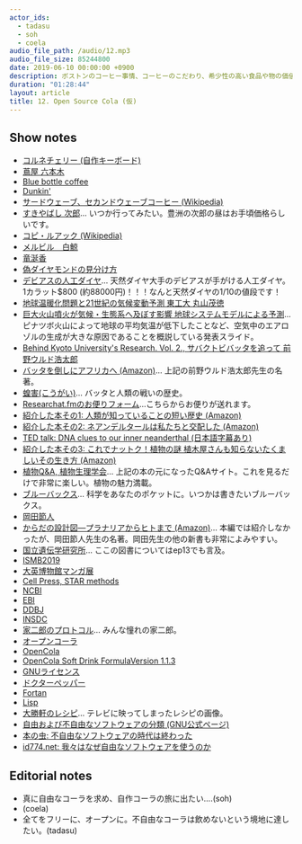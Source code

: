 ```yaml
---
actor_ids:
  - tadasu
  - soh
  - coela
audio_file_path: /audio/12.mp3
audio_file_size: 85244800
date: 2019-06-10 00:00:00 +0900
description: ボストンのコーヒー事情、コーヒーのこだわり、希少性の高い食品や物の価値、地球温暖化の原因、お便り機能の実装、おすすめの本紹介、書店や図書館の魅力、科学研究におけるデータ共有の難しさ、オープンソース化されたコーラの作り方などについて話しました。(出演者：tadasu, soh, coela)
duration: "01:28:44"
layout: article
title: 12. Open Source Cola (仮)
---
```


## Show notes
- [コルネチェリー (自作キーボード)](https://yushakobo.jp/shop/corne-cherry/)
- [蔦屋 六本木](https://www.roppongihills.com/shops_restaurants/shops/00049.html)
- [Blue bottle coffee](https://bluebottlecoffee.com/)
- [Dunkin'](https://www.dunkindonuts.com/en)
- [サードウェーブ、セカンドウェーブコーヒー (Wikipedia)](https://ja.wikipedia.org/wiki/%E3%82%B5%E3%83%BC%E3%83%89%E3%82%A6%E3%82%A7%E3%83%BC%E3%83%96%E3%82%B3%E3%83%BC%E3%83%92%E3%83%BC)
- [すきやばし 次郎](https://tabelog.com/tokyo/A1301/A130101/13002260/)... いつか行ってみたい。豊洲の次郎の昼はお手頃価格らしいです。
- [コピ・ルアック (Wikipedia)](https://ja.wikipedia.org/wiki/%E3%82%B3%E3%83%94%E3%83%BB%E3%83%AB%E3%82%A2%E3%82%AF)
- [メルビル　白鯨](https://ja.wikipedia.org/wiki/%E7%99%BD%E9%AF%A8_(%E6%98%A0%E7%94%BB))
- [竜涎香](https://ja.wikipedia.org/wiki/%E9%BE%8D%E6%B6%8E%E9%A6%99)
- [偽ダイヤモンドの見分け方](https://twitter.com/natgeotv_jp/status/1129929667350339585)
- [デビアスの人工ダイヤ](https://www.cnn.co.jp/business/35120043.html)... 天然ダイヤ大手のデビアスが手がける人工ダイヤ。1カラット$800 (約88000円)！！！なんと天然ダイヤの1/10の値段です！
- [地球温暖化問題と21世紀の気候変動予測 東工大 丸山茂徳](https://www.jstage.jst.go.jp/article/jjrsm/8/2/8_2_113/_pdf/-char/ja)
- [巨大火山噴火が気候・生態系へ及ぼす影響 地球システムモデルによる予測](http://kankyorenrakukai.org/symposium_12/pdf/koen_3.pdf)... ピナツボ火山によって地球の平均気温が低下したことなど、空気中のエアロゾルの生成が大きな原因であることを概説している発表スライド。
- [Behind Kyoto University's Research. Vol. 2., サバクトビバッタを追って 前野ウルド浩太郎](http://research.kyoto-u.ac.jp/documentary/maeno/01/)
- [バッタを倒しにアフリカへ (Amazon)](https://www.amazon.co.jp/dp/B072FGTM65/ref=dp-kindle-redirect?_encoding=UTF8&btkr=1)... 上記の前野ウルド浩太郎先生の名著。
- [蝗害(こうがい)](https://ja.wikipedia.org/wiki/%E8%9D%97%E5%AE%B3)... バッタと人類の戦いの歴史。
- [Researchat.fmのお便りフォーム](https://researchat.fm/form)...こちらからお便りが送れます。
- [紹介した本その1: 人類が知っていることの短い歴史 (Amazon)](https://www.amazon.co.jp/%E4%BA%BA%E9%A1%9E%E3%81%8C%E7%9F%A5%E3%81%A3%E3%81%A6%E3%81%84%E3%82%8B%E3%81%93%E3%81%A8%E3%81%99%E3%81%B9%E3%81%A6%E3%81%AE%E7%9F%AD%E3%81%84%E6%AD%B4%E5%8F%B2-%E4%B8%8A-%E6%96%B0%E6%BD%AE%E6%96%87%E5%BA%AB-%E3%83%93%E3%83%AB-%E3%83%96%E3%83%A9%E3%82%A4%E3%82%BD%E3%83%B3/dp/4102186212)
- [紹介した本その2: ネアンデルタールは私たちと交配した (Amazon)](https://www.amazon.co.jp/dp/B00Y9HETV6/ref=dp-kindle-redirect?_encoding=UTF8&btkr=1)
- [TED talk: DNA clues to our inner neanderthal (日本語字幕あり)](https://www.ted.com/talks/svante_paeaebo_dna_clues_to_our_inner_neanderthal?language=ja)
- [紹介した本その3: これでナットク！植物の謎 植木屋さんも知らないたくましいその生き方 (Amazon)](https://www.amazon.co.jp/dp/B01851E3OY/ref=dp-kindle-redirect?_encoding=UTF8&btkr=1)
- [植物Q&A, 植物生理学会](https://jspp.org/hiroba/q_and_a/)... 上記の本の元になったQ&Aサイト。これを見るだけで非常に楽しい。植物の魅力満載。
- [ブルーバックス](http://bookclub.kodansha.co.jp/product_list?code=bluebacks)... 科学をあなたのポケットに。いつかは書きたいブルーバックス。
- [岡田節人](https://ja.wikipedia.org/wiki/%E5%B2%A1%E7%94%B0%E7%AF%80%E4%BA%BA)
- [からだの設計図―プラナリアからヒトまで (Amazon)](https://www.amazon.co.jp/%E3%81%8B%E3%82%89%E3%81%A0%E3%81%AE%E8%A8%AD%E8%A8%88%E5%9B%B3%E2%80%95%E3%83%97%E3%83%A9%E3%83%8A%E3%83%AA%E3%82%A2%E3%81%8B%E3%82%89%E3%83%92%E3%83%88%E3%81%BE%E3%81%A7-%E5%B2%A9%E6%B3%A2%E6%96%B0%E6%9B%B8-%E5%B2%A1%E7%94%B0-%E7%AF%80%E4%BA%BA/dp/4004303583)... 本編では紹介しなかったが、岡田節人先生の名著。岡田先生の他の新書も非常によみやすい。
- [国立遺伝学研究所](https://www.nig.ac.jp/nig/ja/)... ここの図書についてはep13でも言及。
- [ISMB2019](https://www.iscb.org/ismbeccb2019)
- [大英博物館マンガ展](https://www.britishmuseum.org/whats_on/exhibitions/manga.aspx)
- [Cell Press, STAR methods](https://www.cell.com/star-methods)
- [NCBI](https://www.ncbi.nlm.nih.gov/)
- [EBI](https://www.ebi.ac.uk/)
- [DDBJ](https://www.ddbj.nig.ac.jp/index-e.html)
- [INSDC](http://www.insdc.org/)
- [家二郎のプロトコル](https://dailyportalz.jp/kiji/141020165435)... みんな憧れの家二郎。
- [オープンコーラ](https://ja.wikipedia.org/wiki/%E3%82%AA%E3%83%BC%E3%83%97%E3%83%B3%E3%82%B3%E3%83%BC%E3%83%A9_(%E9%A3%B2%E6%96%99))
- [OpenCola](https://en.wikipedia.org/wiki/OpenCola_(drink))
- [OpenCola Soft Drink FormulaVersion 1.1.3](https://upload.wikimedia.org/wikipedia/commons/b/bf/OpenCola_soft_drink_recipe.pdf)
- [GNUライセンス](https://ja.wikipedia.org/wiki/GNU_General_Public_License)
- [ドクターペッパー](https://ja.wikipedia.org/wiki/%E3%82%AA%E3%83%BC%E3%83%97%E3%83%B3%E3%82%B3%E3%83%BC%E3%83%A9_(%E9%A3%B2%E6%96%99))
- [Fortan](https://en.wikipedia.org/wiki/Fortran)
- [Lisp](https://en.wikipedia.org/wiki/Lisp_(programming_language))
- [大勝軒のレシピ](http://2chnote.blogspot.com/2011/09/blog-post_12.html)... テレビに映ってしまったレシピの画像。
- [自由および不自由なソフトウェアの分類 (GNU公式ページ)](https://www.gnu.org/philosophy/categories.ja.html)
- [本の虫: 不自由なソフトウェアの時代は終わった](https://cpplover.blogspot.com/2012/03/blog-post_28.html)
- [id774.net: 我々はなぜ自由なソフトウェアを使うのか](https://blog.id774.net/entry/2013/01/15/345/)

## Editorial notes
- 真に自由なコーラを求め、自作コーラの旅に出たい....(soh)
- (coela)
- 全てをフリーに、オープンに。不自由なコーラは飲めないという境地に達したい。(tadasu)


